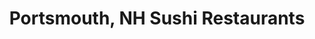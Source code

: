 ---
layout: city
title: Portsmouth, NH Sushi Restaurants
permalink: /new-hampshire/portsmouth/
stateAbbr: NH
stateName: New Hampshire
cityName: Portsmouth
---